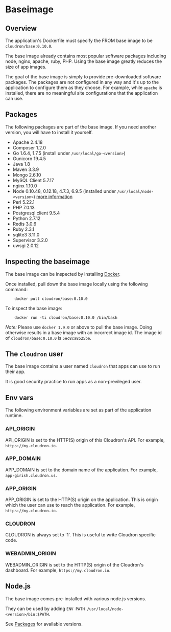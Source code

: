# Baseimage

## Overview

The application's Dockerfile must specify the FROM base image to be `cloudron/base:0.10.0`.

The base image already contains most popular software packages including node, nginx, apache,
ruby, PHP. Using the base image greatly reduces the size of app images.

The goal of the base image is simply to provide pre-downloaded software packages. The packages
are not configured in any way and it's up to the application to configure them as they choose.
For example, while `apache` is installed, there are no meaningful site configurations that the
application can use.

## Packages

The following packages are part of the base image. If you need another version, you will have to
install it yourself.

* Apache 2.4.18
* Composer 1.2.0
* Go 1.6.4, 1.7.5 (install under `/usr/local/go-<version>`)
* Gunicorn 19.4.5
* Java 1.8
* Maven 3.3.9
* Mongo 2.6.10
* MySQL Client 5.7.17
* nginx 1.10.0
* Node 0.10.48, 0.12.18, 4.7.3, 6.9.5 (installed under `/usr/local/node-<version>`) [more information](#node-js)
* Perl 5.22.1
* PHP 7.0.13
* Postgresql client 9.5.4
* Python 2.7.12
* Redis 3.0.6
* Ruby 2.3.1
* sqlite3 3.11.0
* Supervisor 3.2.0
* uwsgi 2.0.12

## Inspecting the baseimage

The base image can be inspected by installing [Docker](https://docs.docker.com/installation/).

Once installed, pull down the base image locally using the following command:
```
    docker pull cloudron/base:0.10.0
```

To inspect the base image:
```
    docker run -ti cloudron/base:0.10.0 /bin/bash
```

*Note:* Please use `docker 1.9.0` or above to pull the base image. Doing otherwise results in a base
image with an incorrect image id. The image id of `cloudron/base:0.10.0` is `5ec8ca8525be`.

## The `cloudron` user

The base image contains a user named `cloudron` that apps can use to run their app.

It is good security practice to run apps as a non-previleged user.

## Env vars

The following environment variables are set as part of the application runtime.

### API_ORIGIN

API_ORIGIN is set to the HTTP(S) origin of this Cloudron's API. For example, `https://my.cloudron.io`.

### APP_DOMAIN

APP_DOMAIN is set to the domain name of the application. For example, `app-girish.cloudron.us`.

### APP_ORIGIN

APP_ORIGIN is set to the HTTP(S) origin on the application. This is origin which the
user can use to reach the application. For example, `https://my.cloudron.io`.

### CLOUDRON

CLOUDRON is always set to '1'. This is useful to write Cloudron specific code.

### WEBADMIN_ORIGIN

WEBADMIN_ORIGIN is set to the HTTP(S) origin of the Cloudron's dashboard. For example, `https://my.cloudron.io`.

## Node.js

The base image comes pre-installed with various node.js versions.

They can be used by adding `ENV PATH /usr/local/node-<version>/bin:$PATH`.

See [Packages](/documentation/developer/baseimage/#packages) for available versions.
